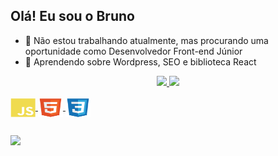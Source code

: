 ## Olá! Eu sou o Bruno

- 🔭 Não estou trabalhando atualmente, mas procurando uma oportunidade como Desenvolvedor Front-end Júnior
- 🌱 Aprendendo sobre Wordpress, SEO e biblioteca React

<div align="center">
  <a href="https://github.com/BrunoExpert">
  <img height="100em" src="https://github-readme-stats.vercel.app/api?username=BrunoExpert&show_icons=true&theme=chartreuse-dark&include_all_commits=true&count_private=true"/>
  <img height="100em" src="https://github-readme-stats.vercel.app/api/top-langs/?username=BrunoExpert&layout=compact&langs_count=7&theme=chartreuse-dark"/>
</div>
<div style="display: inline_block"><br>
  <img align="center" alt="Bruno-Js" height="30" width="40" src="https://raw.githubusercontent.com/devicons/devicon/master/icons/javascript/javascript-plain.svg"> 
  <img align="center" alt="Bruno-HTML" height="30" width="40" src="https://raw.githubusercontent.com/devicons/devicon/master/icons/html5/html5-original.svg">
  <img align="center" alt="Bruno-CSS" height="30" width="40" src="https://raw.githubusercontent.com/devicons/devicon/master/icons/css3/css3-original.svg">
</div>

##

<div>
<a href="https://www.linkedin.com/in/bruno-oliveira-ribeiro/" target="_blank"><img src="https://img.shields.io/badge/LinkedIn-0077B5?style=for-the-badge&logo=linkedin&logoColor=white" target="_blank"></a> 
</div>
